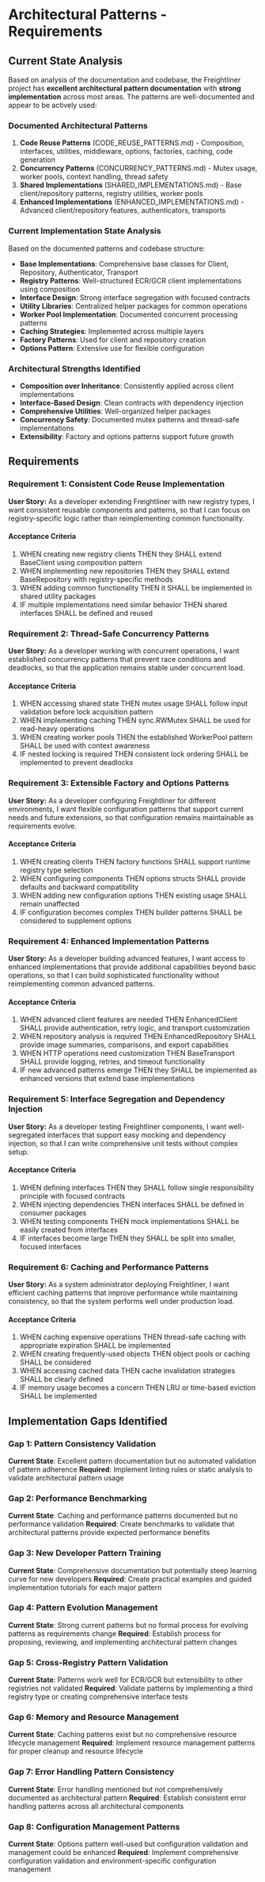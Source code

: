 # Architectural Patterns - Requirements

## Current State Analysis

Based on analysis of the documentation and codebase, the Freightliner project has **excellent architectural pattern documentation** with **strong implementation** across most areas. The patterns are well-documented and appear to be actively used:

### Documented Architectural Patterns
1. **Code Reuse Patterns** (CODE_REUSE_PATTERNS.md) - Composition, interfaces, utilities, middleware, options, factories, caching, code generation
2. **Concurrency Patterns** (CONCURRENCY_PATTERNS.md) - Mutex usage, worker pools, context handling, thread safety
3. **Shared Implementations** (SHARED_IMPLEMENTATIONS.md) - Base client/repository patterns, registry utilities, worker pools
4. **Enhanced Implementations** (ENHANCED_IMPLEMENTATIONS.md) - Advanced client/repository features, authenticators, transports

### Current Implementation State Analysis
Based on the documented patterns and codebase structure:

- **Base Implementations**: Comprehensive base classes for Client, Repository, Authenticator, Transport
- **Registry Patterns**: Well-structured ECR/GCR client implementations using composition
- **Interface Design**: Strong interface segregation with focused contracts
- **Utility Libraries**: Centralized helper packages for common operations
- **Worker Pool Implementation**: Documented concurrent processing patterns
- **Caching Strategies**: Implemented across multiple layers
- **Factory Patterns**: Used for client and repository creation
- **Options Pattern**: Extensive use for flexible configuration

### Architectural Strengths Identified
- **Composition over Inheritance**: Consistently applied across client implementations
- **Interface-Based Design**: Clean contracts with dependency injection
- **Comprehensive Utilities**: Well-organized helper packages
- **Concurrency Safety**: Documented mutex patterns and thread-safe implementations
- **Extensibility**: Factory and options patterns support future growth

## Requirements

### Requirement 1: Consistent Code Reuse Implementation
**User Story:** As a developer extending Freightliner with new registry types, I want consistent reusable components and patterns, so that I can focus on registry-specific logic rather than reimplementing common functionality.

#### Acceptance Criteria
1. WHEN creating new registry clients THEN they SHALL extend BaseClient using composition pattern
2. WHEN implementing new repositories THEN they SHALL extend BaseRepository with registry-specific methods
3. WHEN adding common functionality THEN it SHALL be implemented in shared utility packages
4. IF multiple implementations need similar behavior THEN shared interfaces SHALL be defined and reused

### Requirement 2: Thread-Safe Concurrency Patterns
**User Story:** As a developer working with concurrent operations, I want established concurrency patterns that prevent race conditions and deadlocks, so that the application remains stable under concurrent load.

#### Acceptance Criteria
1. WHEN accessing shared state THEN mutex usage SHALL follow input validation before lock acquisition pattern
2. WHEN implementing caching THEN sync.RWMutex SHALL be used for read-heavy operations
3. WHEN creating worker pools THEN the established WorkerPool pattern SHALL be used with context awareness
4. IF nested locking is required THEN consistent lock ordering SHALL be implemented to prevent deadlocks

### Requirement 3: Extensible Factory and Options Patterns
**User Story:** As a developer configuring Freightliner for different environments, I want flexible configuration patterns that support current needs and future extensions, so that configuration remains maintainable as requirements evolve.

#### Acceptance Criteria
1. WHEN creating clients THEN factory functions SHALL support runtime registry type selection
2. WHEN configuring components THEN options structs SHALL provide defaults and backward compatibility
3. WHEN adding new configuration options THEN existing usage SHALL remain unaffected
4. IF configuration becomes complex THEN builder patterns SHALL be considered to supplement options

### Requirement 4: Enhanced Implementation Patterns
**User Story:** As a developer building advanced features, I want access to enhanced implementations that provide additional capabilities beyond basic operations, so that I can build sophisticated functionality without reimplementing common advanced patterns.

#### Acceptance Criteria
1. WHEN advanced client features are needed THEN EnhancedClient SHALL provide authentication, retry logic, and transport customization
2. WHEN repository analysis is required THEN EnhancedRepository SHALL provide image summaries, comparisons, and export capabilities
3. WHEN HTTP operations need customization THEN BaseTransport SHALL provide logging, retries, and timeout functionality
4. IF new advanced patterns emerge THEN they SHALL be implemented as enhanced versions that extend base implementations

### Requirement 5: Interface Segregation and Dependency Injection
**User Story:** As a developer testing Freightliner components, I want well-segregated interfaces that support easy mocking and dependency injection, so that I can write comprehensive unit tests without complex setup.

#### Acceptance Criteria
1. WHEN defining interfaces THEN they SHALL follow single responsibility principle with focused contracts
2. WHEN injecting dependencies THEN interfaces SHALL be defined in consumer packages
3. WHEN testing components THEN mock implementations SHALL be easily created from interfaces
4. IF interfaces become large THEN they SHALL be split into smaller, focused interfaces

### Requirement 6: Caching and Performance Patterns
**User Story:** As a system administrator deploying Freightliner, I want efficient caching patterns that improve performance while maintaining consistency, so that the system performs well under production load.

#### Acceptance Criteria
1. WHEN caching expensive operations THEN thread-safe caching with appropriate expiration SHALL be implemented
2. WHEN creating frequently-used objects THEN object pools or caching SHALL be considered
3. WHEN accessing cached data THEN cache invalidation strategies SHALL be clearly defined
4. IF memory usage becomes a concern THEN LRU or time-based eviction SHALL be implemented

## Implementation Gaps Identified

### Gap 1: Pattern Consistency Validation
**Current State**: Excellent pattern documentation but no automated validation of pattern adherence
**Required**: Implement linting rules or static analysis to validate architectural pattern usage

### Gap 2: Performance Benchmarking
**Current State**: Caching and performance patterns documented but no performance validation
**Required**: Create benchmarks to validate that architectural patterns provide expected performance benefits

### Gap 3: New Developer Pattern Training
**Current State**: Comprehensive documentation but potentially steep learning curve for new developers
**Required**: Create practical examples and guided implementation tutorials for each major pattern

### Gap 4: Pattern Evolution Management
**Current State**: Strong current patterns but no formal process for evolving patterns as requirements change
**Required**: Establish process for proposing, reviewing, and implementing architectural pattern changes

### Gap 5: Cross-Registry Pattern Validation
**Current State**: Patterns work well for ECR/GCR but extensibility to other registries not validated
**Required**: Validate patterns by implementing a third registry type or creating comprehensive interface tests

### Gap 6: Memory and Resource Management
**Current State**: Caching patterns exist but no comprehensive resource lifecycle management
**Required**: Implement resource management patterns for proper cleanup and resource lifecycle

### Gap 7: Error Handling Pattern Consistency
**Current State**: Error handling mentioned but not comprehensively documented as architectural pattern
**Required**: Establish consistent error handling patterns across all architectural components

### Gap 8: Configuration Management Patterns
**Current State**: Options pattern well-used but configuration validation and management could be enhanced
**Required**: Implement comprehensive configuration validation and environment-specific configuration management